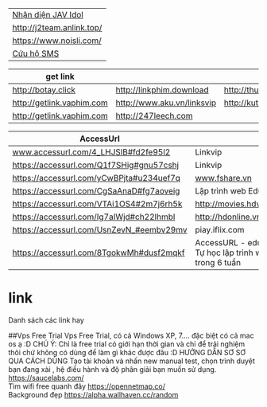 |   |
|---|
[Nhận diện JAV Idol](http://jav-idol.toidicodedao.com/) |
http://j2team.anlink.top/ |
https://www.noisli.com/ |
[Cứu hộ SMS](https://www.facebook.com/C%E1%BB%A9u-H%E1%BB%99-SMS-384758608549291) |


|get link |   |   |   |
|---------|---|---|---|
http://botay.click | http://linkphim.download | http://thuthuatviet.vn/fshare |http://247leech.com | 
http://getlink.vaphim.com | http://www.aku.vn/linksvip | http://kuteteen.tv | http://www.aku.vn/linksvip | 
http://getlink.vaphim.com |http://247leech.com |

|AccessUrl|   |
|---------|---|
www.accessurl.com/4_LHJSlB#fd2fe95l2 | Linkvip|
https://accessurl.com/Q1f7SHig#gnu57cshj | Linkvip|
https://accessurl.com/yCwBPjta#u234uef7q | www.fshare.vn |
https://accessurl.com/CgSaAnaD#fg7aoveig | Lập trình web Edumall|
https://accessurl.com/VTAi1OS4#2m7j6rh5k | http://movies.hdviet.com/|
https://accessurl.com/Ig7aIWjd#ch22lhmbl | http://hdonline.vn/|
https://accessurl.com/UsnZevN_#eembv29mv | piay.iflix.com
https://accessurl.com/8TgokwMh#dusf2mqkf | AccessURL - edumall.vn Tự học lập trình web trong 6 tuần |
# link
Danh sách các link hay<br/>

##Vps Free Trial
Vps Free Trial, có cả Windows XP, 7.... đặc biệt có cả mac os ạ :D
CHÚ Ý: Chỉ là free trial có giới hạn thời gian và chỉ để trải nghiệm thôi chứ không có dùng để làm gì khác được đâu :D 
HƯỚNG DẪN SƠ SƠ QUA CÁCH DÙNG
Tạo tài khoản và nhấn new manual test, chọn trình duyệt bạn đang xài , hệ điều hành và độ phân giải bạn muốn sử dụng.<br/>
https://saucelabs.com/ <br>
Tìm wifi free quanh đây https://opennetmap.co/ <br>
Background đẹp https://alpha.wallhaven.cc/random <br>
